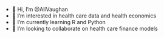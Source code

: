 - 👋 Hi, I’m @AliVaughan
- 👀 I’m interested in health care data and health economics
- 🌱 I’m currently learning R and Python
- 💞️ I’m looking to collaborate on health care finance models 

<!---
AliVaughan/AliVaughan is a ✨ special ✨ repository because its `README.md` (this file) appears on your GitHub profile.
You can click the Preview link to take a look at your changes.
--->
